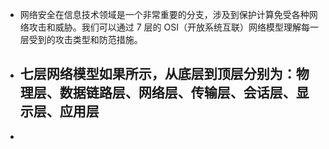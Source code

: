 - 网络安全在信息技术领域是一个非常重要的分支，涉及到保护计算免受各种网络攻击和威胁。我们可以通过 7 层的 OSI（开放系统互联）网络模型理解每一层受到的攻击类型和防范措施。
- 七层网络模型如果所示，从底层到顶层分别为：物理层、数据链路层、网络层、传输层、会话层、显示层、应用层
	-
-